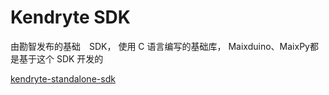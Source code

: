 Kendryte SDK
======


由勘智发布的基础　SDK， 使用 C 语言编写的基础库， Maixduino、MaixPy都是基于这个 SDK 开发的

[kendryte-standalone-sdk](https://github.com/kendryte/kendryte-standalone-sdk)

